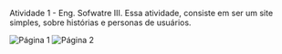 Atividade 1 - Eng. Sofwatre III.
Essa atividade, consiste em ser um site simples, sobre histórias e personas de usuários.

![Página 1](https://github.com/user-attachments/assets/0d8b0aaa-50ec-4303-abc2-f70f6b9b511e)
![Página 2](https://github.com/user-attachments/assets/9c9aa970-d982-448c-bf67-248850fd3743)
